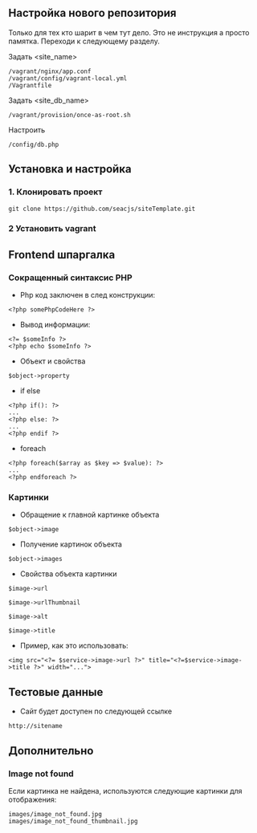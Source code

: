 Настройка нового репозитория
------------
Только для тех кто шарит в чем тут дело. Это не инструкция а просто памятка. Переходи к следующему разделу.

Задать <site_name> 
~~~
/vagrant/nginx/app.conf
/vagrant/config/vagrant-local.yml
/Vagrantfile
~~~

Задать <site_db_name>
~~~
/vagrant/provision/once-as-root.sh
~~~
Настроить 
~~~
/config/db.php
~~~


Установка и настройка
------------

### 1. Клонировать проект

~~~
git clone https://github.com/seacjs/siteTemplate.git
~~~

### 2 Установить vagrant


Frontend шпаргалка
------------

### Сокращенный синтаксис PHP

- Php код заключен в след конструкции:
~~~
<?php somePhpCodeHere ?>
~~~

- Вывод информации:
~~~
<?= $someInfo ?>
<?php echo $someInfo ?>
~~~

- Объект и свойства 
~~~
$object->property
~~~

- if else
~~~
<?php if(): ?>
...
<?php else: ?>
...
<?php endif ?>
~~~

- foreach
~~~
<?php foreach($array as $key => $value): ?>
...
<?php endforeach ?>
~~~

### Картинки

- Обращение к главной картинке объекта
~~~
$object->image
~~~

- Получение картинок объекта
~~~
$object->images
~~~

- Свойства объекта картинки
~~~
$image->url

$image->urlThumbnail

$image->alt

$image->title
~~~

- Пример, как это использовать:
~~~
<img src="<?= $service->image->url ?>" title="<?=$service->image->title ?>" width="...">
~~~


Тестовые данные
-------

- Сайт будет доступен по следующей ссылке

~~~
http://sitename
~~~



Дополнительно
-------------------

### Image not found

Если картинка не найдена, используются следующие картинки для отображения:

~~~
images/image_not_found.jpg
images/image_not_found_thumbnail.jpg
~~~

